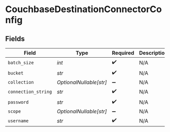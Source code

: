 # CouchbaseDestinationConnectorConfig


## Fields

| Field                   | Type                    | Required                | Description             |
| ----------------------- | ----------------------- | ----------------------- | ----------------------- |
| `batch_size`            | *int*                   | :heavy_check_mark:      | N/A                     |
| `bucket`                | *str*                   | :heavy_check_mark:      | N/A                     |
| `collection`            | *OptionalNullable[str]* | :heavy_minus_sign:      | N/A                     |
| `connection_string`     | *str*                   | :heavy_check_mark:      | N/A                     |
| `password`              | *str*                   | :heavy_check_mark:      | N/A                     |
| `scope`                 | *OptionalNullable[str]* | :heavy_minus_sign:      | N/A                     |
| `username`              | *str*                   | :heavy_check_mark:      | N/A                     |